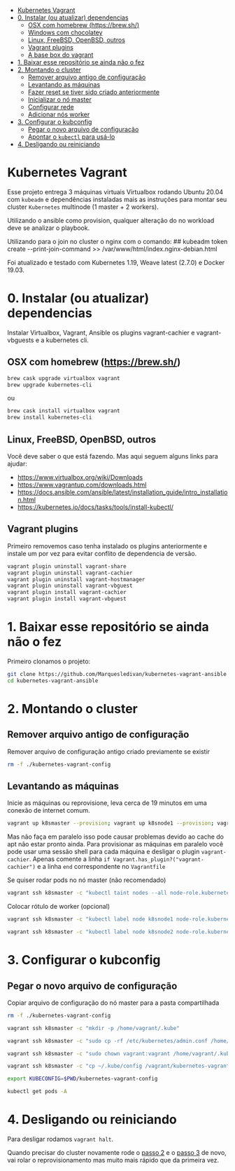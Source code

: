 - [Kubernetes Vagrant](#kubernetes-vagrant)
- [0. Instalar (ou atualizar) dependencias](#0-instalar-ou-atualizar-dependencias)
  * [OSX com homebrew (https://brew.sh/)](#osx-com-homebrew-httpsbrewsh)
  * [Windows com chocolatey](#windows-com-chocolatey)
  * [Linux, FreeBSD, OpenBSD, outros](#linux-freebsd-openbsd-outros)
  * [Vagrant plugins](#vagrant-plugins)
  * [A base box do vagrant](#a-base-box-do-vagrant)
- [1. Baixar esse repositório se ainda não o fez](#1-baixar-esse-repositório-se-ainda-não-o-fez)
- [2. Montando o cluster](#2-montando-o-cluster)
  * [Remover arquivo antigo de configuração](#remover-arquivo-antigo-de-configuração)
  * [Levantando as máquinas](#levantando-as-máquinas)
  * [Fazer reset se tiver sido criado anteriormente](#fazer-reset-se-tiver-sido-criado-anteriormente)
  * [Inicializar o nó master](#inicializar-o-nó-master)
  * [Configurar rede](#configurar-rede)
  * [Adicionar nós worker](#adicionar-nós-worker)
- [3. Configurar o kubconfig](#3-configurar-o-kubconfig)
  * [Pegar o novo arquivo de configuração](#pegar-o-novo-arquivo-de-configuração)
  * [Apontar o `kubectl` para usá-lo](#apontar-o-kubectl-para-usá-lo)
- [4. Desligando ou reiniciando](#4-desligando-ou-reiniciando)


# Kubernetes Vagrant

Esse projeto entrega 3 máquinas virtuais Virtualbox rodando Ubuntu 20.04 com `kubeadm` e dependências instaladas mais as instruções para montar seu cluster `Kubernetes` multinode (1 master + 2 workers).

Utilizando o ansible como provision, qualquer alteração do no workload deve se analizar o playbook.

Utilizando para o join no cluster o nginx com o comando: ## kubeadm token create --print-join-command >> /var/www/html/index.nginx-debian.html

Foi atualizado e testado com Kubernetes 1.19, Weave latest (2.7.0) e Docker 19.03.

# 0. Instalar (ou atualizar) dependencias

Instalar Virtualbox, Vagrant, Ansible os plugins vagrant-cachier e vagrant-vbguests e a kubernetes cli.

## OSX com homebrew (https://brew.sh/)

~~~bash
brew cask upgrade virtualbox vagrant
brew upgrade kubernetes-cli
~~~

ou

~~~bash
brew cask install virtualbox vagrant
brew install kubernetes-cli
~~~
## Linux, FreeBSD, OpenBSD, outros

Você deve saber o que está fazendo. Mas aqui seguem alguns links para ajudar:

- https://www.virtualbox.org/wiki/Downloads
- https://www.vagrantup.com/downloads.html
- https://docs.ansible.com/ansible/latest/installation_guide/intro_installation.html
- https://kubernetes.io/docs/tasks/tools/install-kubectl/

## Vagrant plugins

Primeiro removemos caso tenha instalado os plugins anteriormente e instale um por vez para evitar conflito de dependencia de versão.

~~~bash
vagrant plugin uninstall vagrant-share
vagrant plugin uninstall vagrant-cachier
vagrant plugin uninstall vagrant-hostmanager
vagrant plugin uninstall vagrant-vbguest
vagrant plugin install vagrant-cachier
vagrant plugin install vagrant-vbguest
~~~

# 1. Baixar esse repositório se ainda não o fez

Primeiro clonamos o projeto:

~~~bash
git clone https://github.com/Marquesledivan/kubernetes-vagrant-ansible
cd kubernetes-vagrant-ansible
~~~

# 2. Montando o cluster

## Remover arquivo antigo de configuração

Remover arquivo de configuração antigo criado previamente se existir

~~~bash
rm -f ./kubernetes-vagrant-config
~~~

## Levantando as máquinas

Inicie as máquinas ou reprovisione, leva cerca de 19 minutos em uma conexão de internet comum.

~~~bash
vagrant up k8smaster --provision; vagrant up k8snode1 --provision; vagrant up k8snode2 --provision
~~~

Mas não faça em paralelo isso pode causar problemas devido ao cache do apt não estar pronto ainda. Para provisionar as máquinas em paralelo você pode usar uma sessão shell para cada máquina e desligar o plugin `vagrant-cachier`. Apenas comente a linha `if Vagrant.has_plugin?("vagrant-cachier")` e a linha `end`  correspondente no `Vagrantfile`


Se quiser rodar pods no nó master (não recomendado)

~~~bash
vagrant ssh k8smaster -c "kubectl taint nodes --all node-role.kubernetes.io/master- "
~~~

Colocar rótulo de worker (opcional)

~~~bash
vagrant ssh k8smaster -c "kubectl label node k8snode1 node-role.kubernetes.io/node="
~~~

~~~bash
vagrant ssh k8smaster -c "kubectl label node k8snode2 node-role.kubernetes.io/node="
~~~

# 3. Configurar o kubconfig

## Pegar o novo arquivo de configuração

Copiar arquivo de configuração do nó master para a pasta compartilhada

~~~bash
rm -f ./kubernetes-vagrant-config

vagrant ssh k8smaster -c "mkdir -p /home/vagrant/.kube"

vagrant ssh k8smaster -c "sudo cp -rf /etc/kubernetes/admin.conf /home/vagrant/.kube/config"

vagrant ssh k8smaster -c "sudo chown vagrant:vagrant /home/vagrant/.kube/config"

vagrant ssh k8smaster -c "cp ~/.kube/config /vagrant/kubernetes-vagrant-config"

export KUBECONFIG=$PWD/kubernetes-vagrant-config

kubectl get pods -A

~~~

# 4. Desligando ou reiniciando

Para desligar rodamos `vagrant halt`.

Quando precisar do cluster novamente rode o [passo 2](#2-montando-o-cluster) e o [passo 3](#3-configurar-o-kubconfig) de novo, vai rolar o reprovisionamento mas muito mais rápido que da primeira vez.
